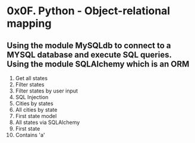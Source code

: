 # 0x0F. Python - Object-relational mapping
## Using the module MySQLdb to connect to a MYSQL database and execute SQL queries. Using the module SQLAlchemy which is an ORM
1. Get all states
1. Filter states
1. Filter states by user input
1. SQL Injection
1. Cities by states
1. All cities by state
1. First state model
1. All states via SQLAlchemy
1. First state
1. Contains 'a'